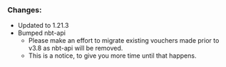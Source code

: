 ### Changes:
- Updated to 1.21.3
- Bumped nbt-api
  - Please make an effort to migrate existing vouchers made prior to v3.8 as nbt-api will be removed.
  - This is a notice, to give you more time until that happens.